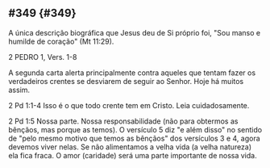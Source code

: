 ## #349 {#349}

A única descrição biográfica que Jesus deu de Si próprio foi, &quot;Sou manso e humilde de coração&quot; (Mt 11:29).

2 PEDRO 1, Vers. 1-8

A segunda carta alerta principalmente contra aqueles que tentam fazer os verdadeiros crentes se desviarem de seguir ao Senhor. Hoje há muitos assim.

2 Pd 1:1-4 Isso é o que todo crente tem em Cristo. Leia cuidadosamente.

2 Pd 1:5 Nossa parte. Nossa responsabilidade (não para obtermos as bênçãos, mas porque as temos). O versículo 5 diz &quot;e além disso&quot; no sentido de &quot;pelo mesmo motivo que temos as bênçãos&quot; dos versículos 3 e 4, agora devemos viver nelas. Se não alimentamos a velha vida (a velha natureza) ela fica fraca. O amor (caridade) será uma parte importante de nossa vida.